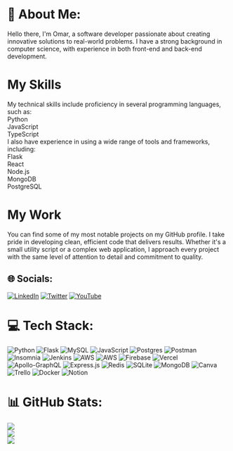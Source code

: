# 💫 About Me:
Hello there, I'm Omar, a software developer passionate about creating innovative solutions to real-world problems. I have a strong background in computer science, with experience in both front-end and back-end development.<br>
# My Skills
My technical skills include proficiency in several programming languages, such as:<br>Python<br>JavaScript<br>TypeScript<br>I also have experience in using a wide range of tools and frameworks, including:<br>Flask<br>React<br>Node.js<br>MongoDB<br>PostgreSQL<br>

# My Work
You can find some of my most notable projects on my GitHub profile. I take pride in developing clean, efficient code that delivers results. Whether it's a small utility script or a complex web application, I approach every project with the same level of attention to detail and commitment to quality.<br>


## 🌐 Socials:
[![LinkedIn](https://img.shields.io/badge/LinkedIn-%230077B5.svg?logo=linkedin&logoColor=white)](https://linkedin.com/in/https://www.linkedin.com/in/omarnazih/) [![Twitter](https://img.shields.io/badge/Twitter-%231DA1F2.svg?logo=Twitter&logoColor=white)](https://twitter.com/https://twitter.com/omarsadekcs) [![YouTube](https://img.shields.io/badge/YouTube-%23FF0000.svg?logo=YouTube&logoColor=white)](https://youtube.com/@https://www.youtube.com/channel/UCFh_nAGfDWSnji9flDHAPYw) 

# 💻 Tech Stack:
![Python](https://img.shields.io/badge/python-3670A0?style=flat&logo=python&logoColor=ffdd54) ![Flask](https://img.shields.io/badge/flask-%23000.svg?style=flat&logo=flask&logoColor=white) ![MySQL](https://img.shields.io/badge/mysql-%2300f.svg?style=flat&logo=mysql&logoColor=white) ![JavaScript](https://img.shields.io/badge/javascript-%23323330.svg?style=flat&logo=javascript&logoColor=%23F7DF1E) ![Postgres](https://img.shields.io/badge/postgres-%23316192.svg?style=flat&logo=postgresql&logoColor=white) ![Postman](https://img.shields.io/badge/Postman-FF6C37?style=flat&logo=postman&logoColor=white) ![Insomnia](https://img.shields.io/badge/Insomnia-black?style=flat&logo=insomnia&logoColor=5849BE) ![Jenkins](https://img.shields.io/badge/jenkins-%232C5263.svg?style=flat&logo=jenkins&logoColor=white) ![AWS](https://img.shields.io/badge/AWS-%23FF9900.svg?style=flat&logo=amazon-aws&logoColor=white) ![AWS](https://img.shields.io/badge/AWS-%23FF9900.svg?style=flat&logo=amazon-aws&logoColor=white) ![Firebase](https://img.shields.io/badge/firebase-%23039BE5.svg?style=flat&logo=firebase) ![Vercel](https://img.shields.io/badge/vercel-%23000000.svg?style=flat&logo=vercel&logoColor=white) ![Apollo-GraphQL](https://img.shields.io/badge/-ApolloGraphQL-311C87?style=flat&logo=apollo-graphql) ![Express.js](https://img.shields.io/badge/express.js-%23404d59.svg?style=flat&logo=express&logoColor=%2361DAFB) ![Redis](https://img.shields.io/badge/redis-%23DD0031.svg?style=flat&logo=redis&logoColor=white) ![SQLite](https://img.shields.io/badge/sqlite-%2307405e.svg?style=flat&logo=sqlite&logoColor=white) ![MongoDB](https://img.shields.io/badge/MongoDB-%234ea94b.svg?style=flat&logo=mongodb&logoColor=white) ![Canva](https://img.shields.io/badge/Canva-%2300C4CC.svg?style=flat&logo=Canva&logoColor=white) ![Trello](https://img.shields.io/badge/Trello-%23026AA7.svg?style=flat&logo=Trello&logoColor=white) ![Docker](https://img.shields.io/badge/docker-%230db7ed.svg?style=flat&logo=docker&logoColor=white) ![Notion](https://img.shields.io/badge/Notion-%23000000.svg?style=flat&logo=notion&logoColor=white)
# 📊 GitHub Stats:
![](https://github-readme-stats.vercel.app/api?username=omarnazih&theme=dark&hide_border=false&include_all_commits=true&count_private=true)<br/>
![](https://github-readme-streak-stats.herokuapp.com/?user=omarnazih&theme=dark&hide_border=false)<br/>
![](https://github-readme-stats.vercel.app/api/top-langs/?username=omarnazih&theme=dark&hide_border=false&include_all_commits=true&count_private=true&layout=compact)

  
<!-- Proudly created with GPRM ( https://gprm.itsvg.in ) -->
